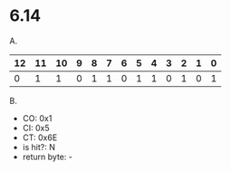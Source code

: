 # 6.14

A.

| 12 | 11 | 10 | 9 | 8 | 7 | 6 | 5 | 4 | 3 | 2 | 1 | 0 |
| -  | -  | -  | - | - | - | - | - | - | - | - | - | - |
| 0  | 1  | 1  | 0 | 1 | 1 | 0 | 1 | 1 | 0 | 1 | 0 | 1 |

B.

- CO: 0x1
- CI: 0x5
- CT: 0x6E
- is hit?: N
- return byte: -
